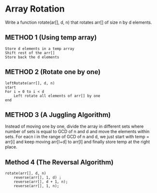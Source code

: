 # Array Rotation

Write a function rotate(ar[], d, n) that rotates arr[] of size n by d elements.

## METHOD 1 (Using temp array)

    Store d elements in a temp array
    Shift rest of the arr[]
    Store back the d elements

## METHOD 2 (Rotate one by one)

    leftRotate(arr[], d, n)
    start
    For i = 0 to i < d
        Left rotate all elements of arr[] by one
    end

## METHOD 3 (A Juggling Algorithm)

Instead of moving one by one, divide the array in different sets where number of sets is equal to GCD of n and d and move the elements within sets. For eacn i in the range of GCD of n and d, we just start with temp = arr[i] and keep moving arr[I+d] to arr[I] and finally store temp at the right place.

## Method 4 (The Reversal Algorithm)

    rotate(arr[], d, n)
        reverse(arr[], 1, d) ;
        reverse(arr[], d + 1, n);
        reverse(arr[], 1, n);
